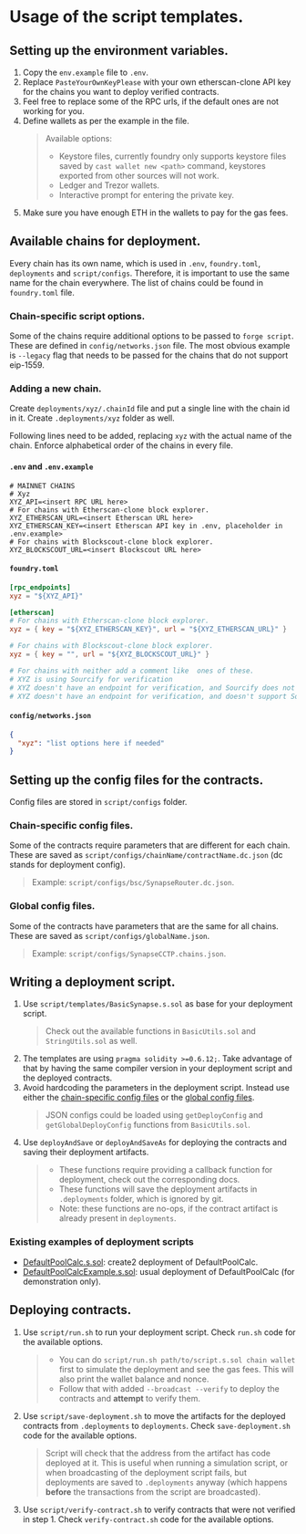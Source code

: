# Usage of the script templates.

## Setting up the environment variables.

1. Copy the `env.example` file to `.env`.
2. Replace `PasteYourOwnKeyPlease` with your own etherscan-clone API key for the chains you want to deploy verified contracts.
3. Feel free to replace some of the RPC urls, if the default ones are not working for you.
4. Define wallets as per the example in the file.
   > Available options:
   >
   > - Keystore files, currently foundry only supports keystore files saved by `cast wallet new <path>` command, keystores exported from other sources will not work.
   > - Ledger and Trezor wallets.
   > - Interactive prompt for entering the private key.
5. Make sure you have enough ETH in the wallets to pay for the gas fees.

## Available chains for deployment.

Every chain has its own name, which is used in `.env`, `foundry.toml`, `deployments` and `script/configs`. Therefore, it is important to use the same name for the chain everywhere. The list of chains could be found in `foundry.toml` file.

### Chain-specific script options.

Some of the chains require additional options to be passed to `forge script`. These are defined in `config/networks.json` file. The most obvious example is `--legacy` flag that needs to be passed for the chains that do not support eip-1559.

### Adding a new chain.

Create `deployments/xyz/.chainId` file and put a single line with the chain id in it. Create `.deployments/xyz` folder as well.

Following lines need to be added, replacing `xyz` with the actual name of the chain. Enforce alphabetical order of the chains in every file.

#### `.env` and `.env.example`

```env
# MAINNET CHAINS
# Xyz
XYZ_API=<insert RPC URL here>
# For chains with Etherscan-clone block explorer.
XYZ_ETHERSCAN_URL=<insert Etherscan URL here>
XYZ_ETHERSCAN_KEY=<insert Etherscan API key in .env, placeholder in .env.example>
# For chains with Blockscout-clone block explorer.
XYZ_BLOCKSCOUT_URL=<insert Blockscout URL here>
```

#### `foundry.toml`

```toml
[rpc_endpoints]
xyz = "${XYZ_API}"

[etherscan]
# For chains with Etherscan-clone block explorer.
xyz = { key = "${XYZ_ETHERSCAN_KEY}", url = "${XYZ_ETHERSCAN_URL}" }

# For chains with Blockscout-clone block explorer.
xyz = { key = "", url = "${XYZ_BLOCKSCOUT_URL}" }

# For chains with neither add a comment like  ones of these.
# XYZ is using Sourcify for verification
# XYZ doesn't have an endpoint for verification, and Sourcify does not support Harmony
# XYZ doesn't have an endpoint for verification, and doesn't support Sourcify yet
```

#### `config/networks.json`

```json
{
  "xyz": "list options here if needed"
}
```

## Setting up the config files for the contracts.

Config files are stored in `script/configs` folder.

### Chain-specific config files.

Some of the contracts require parameters that are different for each chain. These are saved as `script/configs/chainName/contractName.dc.json` (dc stands for deployment config).

> Example: `script/configs/bsc/SynapseRouter.dc.json`.

### Global config files.

Some of the contracts have parameters that are the same for all chains. These are saved as `script/configs/globalName.json`.

> Example: `script/configs/SynapseCCTP.chains.json`.

## Writing a deployment script.

1. Use `script/templates/BasicSynapse.s.sol` as base for your deployment script.
   > Check out the available functions in `BasicUtils.sol` and `StringUtils.sol` as well.
2. The templates are using `pragma solidity >=0.6.12;`. Take advantage of that by having the same compiler version in your deployment script and the deployed contracts.
3. Avoid hardcoding the parameters in the deployment script. Instead use either the [chain-specific config files](#chain-specific-config-files) or the [global config files](#global-config-files).
   > JSON configs could be loaded using `getDeployConfig` and `getGlobalDeployConfig` functions from `BasicUtils.sol`.
4. Use `deployAndSave` or `deployAndSaveAs` for deploying the contracts and saving their deployment artifacts.
   > - These functions require providing a callback function for deployment, check out the corresponding docs.
   > - These functions will save the deployment artifacts in `.deployments` folder, which is ignored by git.
   > - Note: these functions are no-ops, if the contract artifact is already present in `deployments`.

### Existing examples of deployment scripts

- <a href="./router/quoter/DefaultPoolCalc.s.sol">DefaultPoolCalc.s.sol</a>: create2 deployment of DefaultPoolCalc.
- <a href="./router/quoter/DefaultPoolCalcExample.s.sol">DefaultPoolCalcExample.s.sol</a>: usual deployment of DefaultPoolCalc (for demonstration only)</a>.

## Deploying contracts.

1. Use `script/run.sh` to run your deployment script. Check `run.sh` code for the available options.
   > - You can do `script/run.sh path/to/script.s.sol chain wallet` first to simulate the deployment and see the gas fees. This will also print the wallet balance and nonce.
   > - Follow that with added `--broadcast --verify` to deploy the contracts and **attempt** to verify them.
2. Use `script/save-deployment.sh` to move the artifacts for the deployed contracts from `.deployments` to `deployments`. Check `save-deployment.sh` code for the available options.
   > Script will check that the address from the artifact has code deployed at it.
   > This is useful when running a simulation script, or when broadcasting of the deployment script fails, but deployments are saved to `.deployments` anyway (which happens **before** the transactions from the script are broadcasted).
3. Use `script/verify-contract.sh` to verify contracts that were not verified in step 1. Check `verify-contract.sh` code for the available options.
